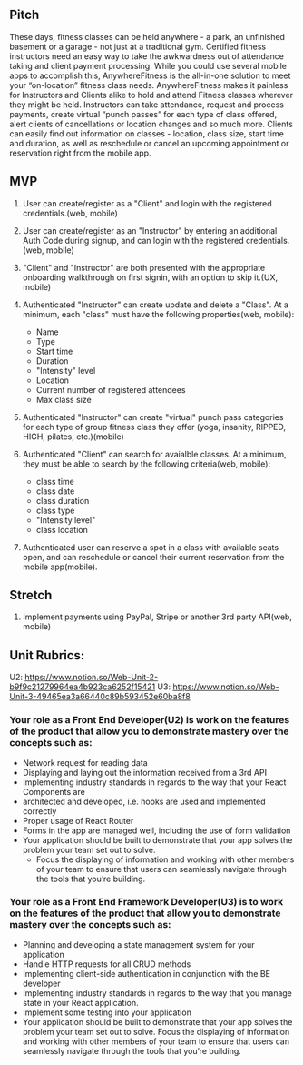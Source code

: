 ## Pitch
 These days, fitness classes can be held anywhere - a park, an unfinished basement or a garage - not just at a traditional gym. Certified fitness instructors need an easy way to take the awkwardness out of attendance taking and client payment processing. While you could use several mobile apps to accomplish this, AnywhereFitness is the all-in-one solution to meet your “on-location” fitness class needs. AnywhereFitness makes it painless for Instructors and Clients alike to hold and attend Fitness classes wherever they might be held. Instructors can take attendance, request and process payments, create virtual “punch passes” for each type of class offered, alert clients of cancellations or location changes and so much more. Clients can easily find out information on classes - location, class size, start time and duration, as well as reschedule or cancel an upcoming appointment or reservation right from the mobile app.
 
## MVP
1. User can create/register as a "Client" and login with the registered credentials.(web, mobile)
2. User can create/register as an "Instructor" by entering an additional Auth Code during signup, and can login with the registered credentials.(web, mobile)
3. "Client" and "Instructor" are both presented with the appropriate onboarding walkthrough on first signin, with an option to skip it.(UX, mobile)
4. Authenticated "Instructor" can create update and delete a "Class". At a minimum, each "class" must have the following properties(web, mobile):

	* Name
	* Type
	* Start time
	* Duration
	* "Intensity" level
	* Location
	* Current number of registered attendees
	* Max class size

5. Authenticated "Instructor" can create "virtual" punch pass categories for each type of group fitness class they offer (yoga, insanity, RIPPED, HIGH, pilates, etc.)(mobile)
6. Authenticated "Client" can search for avaialble classes. At a minimum, they must be able to search by the following criteria(web, mobile):
	* class time
	* class date
	* class duration
	* class type
	* "Intensity level"
	* class location
7. Authenticated user can reserve a spot in a class with available seats open, and can reschedule or cancel their current reservation from the mobile app(mobile).

## Stretch
1. Implement payments using PayPal, Stripe or another 3rd party API(web, mobile)

## Unit Rubrics:
U2: https://www.notion.so/Web-Unit-2-b9f9c21279964ea4b923ca6252f15421
U3: https://www.notion.so/Web-Unit-3-49465ea3a66440c89b593452e60ba8f8

### Your role as a Front End Developer(U2) is work on the features of the product that allow you to demonstrate mastery over the concepts such as:

- Network request for reading data
- Displaying and laying out the information received from a 3rd API
- Implementing industry standards in regards to the way that your React Components are
- architected and developed, i.e. hooks are used and implemented correctly
- Proper usage of React Router
- Forms in the app are managed well, including the use of form validation
- Your application should be built to demonstrate that your app solves the problem your team set out to solve.
    - Focus the displaying of information and working with other members of your team to ensure that users can seamlessly navigate through the tools that you’re building.
    
### Your role as a Front End Framework Developer(U3) is to work on the features of the product that allow you to demonstrate mastery over the concepts such as:

- Planning and developing a state management system for your application
- Handle HTTP requests for all CRUD methods
- Implementing client-side authentication in conjunction with the BE developer
- Implementing industry standards in regards to the way that you manage state in your React application.
- Implement some testing into your application
- Your application should be built to demonstrate that your app solves the problem your team set out to solve. Focus the displaying of information and working with other members of your team to ensure that users can seamlessly navigate through the tools that you’re building.
